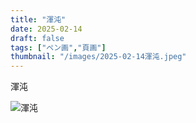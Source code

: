 ```yaml
---
title: "渾沌"
date: 2025-02-14
draft: false
tags: ["ペン画","頁画"]
thumbnail: "/images/2025-02-14渾沌.jpeg"
---
```


渾沌

![渾沌](/images/2025-02-14渾沌.jpeg)